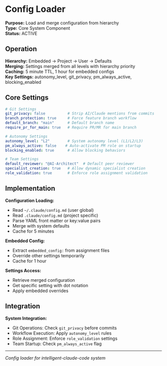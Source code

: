# Config Loader

**Purpose:** Load and merge configuration from hierarchy  
**Type:** Core System Component  
**Status:** ACTIVE

## Operation

**Hierarchy:** Embedded → Project → User → Defaults  
**Merging:** Settings merged from all levels with hierarchy priority  
**Caching:** 5 minute TTL, 1 hour for embedded configs  
**Key Settings:** autonomy_level, git_privacy, pm_always_active, blocking_enabled  

## Core Settings

```yaml
# Git Settings
git_privacy: false          # Strip AI/Claude mentions from commits
branch_protection: true     # Force feature branch workflow
default_branch: "main"      # Default branch name
require_pr_for_main: true   # Require PR/MR for main branch

# Autonomy Settings
autonomy_level: "L2"        # System autonomy level (L1/L2/L3)
pm_always_active: false    # Auto-activate PM role on startup
blocking_enabled: true      # Allow blocking behaviors

# Team Settings
default_reviewer: "@AI-Architect"  # Default peer reviewer
specialist_creation: true   # Allow dynamic specialist creation
role_validation: true       # Enforce role assignment validation
```

## Implementation

**Configuration Loading:**
- Read `~/.claude/config.md` (user global)
- Read `.claude/config.md` (project specific)
- Parse YAML front matter or key:value pairs
- Merge with system defaults
- Cache for 5 minutes

**Embedded Config:**
- Extract `embedded_config:` from assignment files
- Override other settings temporarily
- Cache for 1 hour

**Settings Access:**
- Retrieve merged configuration
- Get specific setting with dot notation
- Apply embedded overrides

## Integration

**System Integration:**
- Git Operations: Check `git_privacy` before commits
- Workflow Execution: Apply `autonomy_level` rules
- Role Assignment: Enforce `role_validation` settings
- Team Startup: Check `pm_always_active` flag

---
*Config loader for intelligent-claude-code system*